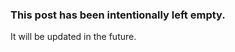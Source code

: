 ﻿---
Title: How this Blazor app was made
Category: Blazor
Description: A detailed walkthrough on how this app was made from coding to deployment. 
ImageUrl: how-this-app-was-made.png
ImageW: 1904
ImageH: 802
Url: how-this-app-was-made
Date: 2020-09-30
DateUpdated: 2020-09-30
Tags: 
   - C#
   - Blazor-WebAssembly
   - Netlify
   - Azure-Pipelines
   - Standalone 
NoList: false
...

### This post has been intentionally left empty.

It will be updated in the future.